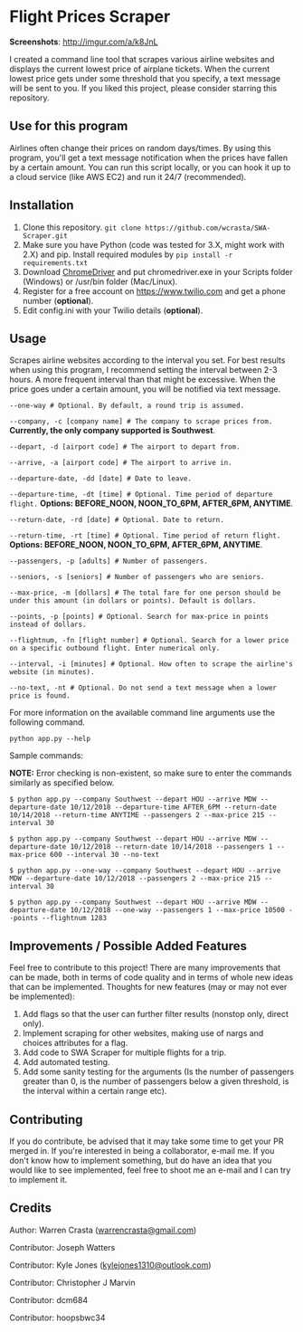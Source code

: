 # Flight Prices Scraper

**Screenshots**: http://imgur.com/a/k8JnL

I created a command line tool that scrapes various airline websites and displays the current lowest price of airplane tickets. When the current lowest price gets under some threshold that you specify, a text message will be sent to you. If you liked this project, please consider starring this repository.

## Use for this program

Airlines often change their prices on random days/times. By using this program, you'll get a text message notification when the prices have fallen by a certain amount. You can run this script locally, or you can hook it up to a cloud service (like AWS EC2) and run it 24/7 (recommended).

## Installation

1. Clone this repository. `git clone https://github.com/wcrasta/SWA-Scraper.git`
2. Make sure you have Python (code was tested for 3.X, might work with 2.X) and pip. Install required modules by `pip install -r requirements.txt`
3. Download [ChromeDriver](http://chromedriver.chromium.org/downloads) and put chromedriver.exe in your Scripts folder (Windows) or /usr/bin folder (Mac/Linux).
4. Register for a free account on https://www.twilio.com and get a phone number (**optional**).
5. Edit config.ini with your Twilio details (**optional**).

## Usage

Scrapes airline websites according to the interval you set. For best results when using this program, I recommend setting the interval between 2-3 hours. A more frequent interval than that might be excessive. When the price goes under a certain amount, you will be notified via text message.

`--one-way # Optional. By default, a round trip is assumed.`

`--company, -c [company name] # The company to scrape prices from.` **Currently, the only company supported is Southwest**.

`--depart, -d [airport code] # The airport to depart from.`

`--arrive, -a [airport code] # The airport to arrive in.`

`--departure-date, -dd [date] # Date to leave.`

`--departure-time, -dt [time] # Optional. Time period of departure flight.` **Options: BEFORE_NOON, NOON_TO_6PM, AFTER_6PM, ANYTIME**.

`--return-date, -rd [date] # Optional. Date to return.`

`--return-time, -rt [time] # Optional. Time period of return flight.` **Options: BEFORE_NOON, NOON_TO_6PM, AFTER_6PM, ANYTIME**.

`--passengers, -p [adults] # Number of passengers.`

`--seniors, -s [seniors] # Number of passengers who are seniors.`

`--max-price, -m [dollars] # The total fare for one person should be under this amount (in dollars or points). Default is dollars.`

`--points, -p [points] # Optional. Search for max-price in points instead of dollars.`

`--flightnum, -fn [flight number] # Optional. Search for a lower price on a specific outbound flight. Enter numerical only.`

`--interval, -i [minutes] # Optional. How often to scrape the airline's website (in minutes).`

`--no-text, -nt # Optional. Do not send a text message when a lower price is found.`

For more information on the available command line arguments use the following command.

`python app.py --help`

Sample commands:

**NOTE:** Error checking is non-existent, so make sure to enter the commands similarly as specified below.

`$ python app.py --company Southwest --depart HOU --arrive MDW --departure-date 10/12/2018 --departure-time AFTER_6PM --return-date 10/14/2018 --return-time ANYTIME --passengers 2 --max-price 215 --interval 30`

`$ python app.py --company Southwest --depart HOU --arrive MDW --departure-date 10/12/2018 --return-date 10/14/2018 --passengers 1 --max-price 600 --interval 30 --no-text`

`$ python app.py --one-way --company Southwest --depart HOU --arrive MDW --departure-date 10/12/2018 --passengers 2 --max-price 215 --interval 30`

`$ python app.py --company Southwest --depart HOU --arrive MDW --departure-date 10/12/2018 --one-way --passengers 1 --max-price 10500 --points --flightnum 1283`

## Improvements / Possible Added Features

Feel free to contribute to this project! There are many improvements that can be made, both in terms of code quality and in terms of whole new ideas that can be implemented. Thoughts for new features (may or may not ever be implemented):

1. Add flags so that the user can further filter results (nonstop only, direct only).
2. Implement scraping for other websites, making use of nargs and choices attributes for a flag.
3. Add code to SWA Scraper for multiple flights for a trip.
4. Add automated testing.
5. Add some sanity testing for the arguments (Is the number of passengers greater than 0, is the number of passengers below a given threshold, is the interval within a certain range etc).

## Contributing

If you do contribute, be advised that it may take some time to get your PR merged in. If you're interested in being a collaborator, e-mail me. If you don't know how to implement something, but do have an idea that you would like to see implemented, feel free to shoot me an e-mail and I can try to implement it.

## Credits

Author: Warren Crasta (warrencrasta@gmail.com)

Contributor: Joseph Watters

Contributor: Kyle Jones (kylejones1310@outlook.com)

Contributor: Christopher J Marvin

Contributor: dcm684

Contributor: hoopsbwc34
